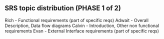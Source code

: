 ## SRS topic distribution (PHASE 1 of 2)

Rich - Functional requirements (part of specific reqs)
Adwait - Overall Description, Data flow diagrams
Calvin - Introduction, Other non functional requirements
Evan - External Interface requirements (part of specific reqs)
